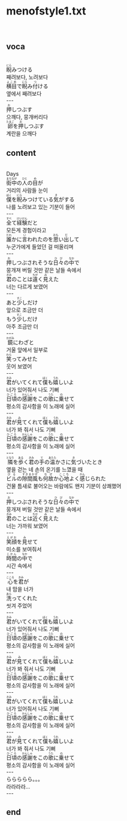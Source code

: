 <h1>menofstyle1.txt</h1><br>
<h2>voca</h2><br>
<Ruby>睨<rt>にら</rt></Ruby>みつける<br>
째려보다, 노려보다<br>
<Ruby>横目<rt>よこめ</rt></Ruby>で<Ruby><rb>睨</rb><rt>にら</rt></Ruby>み<Ruby><rb>付</rb><rt>つ</rt></Ruby>ける<br>
옆에서 째려보다<br>
---<br>
<Ruby>押<rt>お</rt></Ruby>しつぶす<br>
으깨다, 뭉개버리다<br>
<Ruby>卵<rt>たまご</rt></Ruby>を<Ruby><rb>押</rb><rt>お</rt></Ruby>しつぶす<br>
계란을 으깨다<br>
<h2>content</h2><br>
Days<br>
<Ruby>街中<rt>まちなが</rt></Ruby>の<Ruby><rb>人</rb><rt>ひと</rt></Ruby>の<Ruby><rb>目</rb><rt>め</rt></Ruby>が<br>
거리의 사람들 눈이<br>
<Ruby>僕<rt>ぼく</rt></Ruby>を<Ruby><rb>睨</rb><rt>にら</rt></Ruby>みつけている<Ruby><rb>気</rb><rt>き</rt></Ruby>がする<br>
나를 노려보고 있는 기분이 들어<br>
---<br>
<Ruby>全<rt>すべ</rt></Ruby>て<Ruby><rb>経験</rb><rt>けいけん</rt></Ruby>だと<br>
모든게 경험이라고<br>
<Ruby>誰<rt>だれ</rt></Ruby>かに<Ruby><rb>言</rb><rt>い</rt></Ruby>われたのを<Ruby><rb>思</rb><rt>おも</rt></Ruby>い<Ruby><rb>出</rb><rt>だ</rt></Ruby>して<br>
누군가에게 들었던 걸 떠올리며<br>
---<br>
<Ruby>押<rt>お</rt></Ruby>しつぶされそうな<Ruby><rb>日々</rb><rt>ひび</rt></Ruby>の<Ruby><rb>中</rb><rt>なか</rt></Ruby>で<br>
뭉개져 버릴 것만 같은 날들 속에서<br>
<Ruby>君<rt>きみ</rt></Ruby>のことは<Ruby><rb>違</rb><rt>ちが</rt></Ruby>く<Ruby><rb>見</rb><rt>み</rt></Ruby>えた<br>
너는 다르게 보였어<br>
---<br>
あと<Ruby>少<rt>すこ</rt></Ruby>しだけ<br>
앞으로 조금만 더<br>
もう<Ruby>少<rt>すこ</rt></Ruby>しだけ<br>
아주 조금만 더<br>
---<br>
<Ruby>鏡<rt>かがみ</rt></Ruby>にわざと<br>
거울 앞에서 일부로<br>
<Ruby>笑<rt>わら</rt></Ruby>ってみせた<br>
웃어 보였어<br>
---<br>
<Ruby>君<rt>きみ</rt></Ruby>がいてくれて<Ruby><rb>僕</rb><rt>ぼく</rt></Ruby>も<Ruby><rb>嬉</rb><rt>うれ</rt></Ruby>しいよ<br>
너가 있어줘서 나도 기뻐<br>
<Ruby>日頃<rt>ひごろ</rt></Ruby>の<Ruby><rb>感謝</rb><rt>かんしゃ</rt></Ruby>をこの<Ruby><rb>歌</rb><rt>うた</rt></Ruby>に<Ruby><rb>乗</rb><rt>の</rt></Ruby>せて<br>
평소의 감사함을 이 노래에 실어<br>
---<br>
<Ruby>君<rt>きみ</rt></Ruby>が<Ruby><rb>見</rb><rt>み</rt></Ruby>てくれて<Ruby><rb>僕</rb><rt>ぼく</rt></Ruby>も<Ruby><rb>嬉</rb><rt>うれ</rt></Ruby>しいよ<br>
너가 봐 줘서 나도 기뻐<br>
<Ruby>日頃<rt>ひごろ</rt></Ruby>の<Ruby><rb>感謝</rb><rt>かんしゃ</rt></Ruby>をこの<Ruby><rb>歌</rb><rt>うた</rt></Ruby>に<Ruby><rb>乗</rb><rt>の</rt></Ruby>せて<br>
평소의 감사함을 이 노래에 실어<br>
---<br>
<Ruby>隣<rt>となり</rt></Ruby>を<Ruby><rb>歩</rb><rt>ある</rt></Ruby>く<Ruby><rb>君</rb><rt>きみ</rt></Ruby>の<Ruby><rb>手</rb><rt>て</rt></Ruby>の<Ruby><rb>温</rb><rt>あたた</rt></Ruby>かさに<Ruby><rb>気</rb><rt>き</rt></Ruby>づいたとき<br>
옆을 걷는 네 손의 온기를 느꼈을 때<br>
<Ruby>ビル<rt>びる</rt></Ruby>の<Ruby><rb>隙間風</rb><rt>すきまかぜ</rt></Ruby>も<Ruby><rb>何故</rb><rt>なぜ</rt></Ruby>か<Ruby><rb>心地</rb><rt>ここち</rt></Ruby>よく<Ruby><rb>感</rb><rt>かん</rt></Ruby>じられた<br>
건물 틈새로 불어오는 바람에도 왠지 기분이 상쾌했어<br>
---<br>
<Ruby>押<rt>お</rt></Ruby>しつぶされそうな<Ruby><rb>日々</rb><rt>ひび</rt></Ruby>の<Ruby><rb>中</rb><rt>なか</rt></Ruby>で<br>
뭉개져 버릴 것만 같은 날들 속에서<br>
<Ruby>君<rt>きみ</rt></Ruby>のことは<Ruby><rb>近</rb><rt>ちか</rt></Ruby>く<Ruby><rb>見</rb><rt>み</rt></Ruby>えた<br>
너는 가까워 보였어<br>
---<br>
<Ruby>笑顔<rt>えがお</rt></Ruby>を<Ruby><rb>見</rb><rt>み</rt></Ruby>せて<br>
미소를 보여줘서<br>
<Ruby>時間<rt>じかん</rt></Ruby>の<Ruby><rb>中</rb><rt>なか</rt></Ruby>で<br>
시간 속에서<br>
---<br>
<Ruby>心<rt>こころ</rt></Ruby>を<Ruby><rb>君</rb><rt>きみ</rt></Ruby>が<br>
내 맘을 너가<br>
<Ruby>洗<rt>あら</rt></Ruby>ってくれた<br>
씻겨 주었어<br>
---<br>
<Ruby>君<rt>きみ</rt></Ruby>がいてくれて<Ruby><rb>僕</rb><rt>ぼく</rt></Ruby>も<Ruby><rb>嬉</rb><rt>うれ</rt></Ruby>しいよ<br>
너가 있어줘서 나도 기뻐<br>
<Ruby>日頃<rt>ひごろ</rt></Ruby>の<Ruby><rb>感謝</rb><rt>かんしゃ</rt></Ruby>をこの<Ruby><rb>歌</rb><rt>うた</rt></Ruby>に<Ruby><rb>乗</rb><rt>の</rt></Ruby>せて<br>
평소의 감사함을 이 노래에 실어<br>
---<br>
<Ruby>君<rt>きみ</rt></Ruby>が<Ruby><rb>見</rb><rt>み</rt></Ruby>てくれて<Ruby><rb>僕</rb><rt>ぼく</rt></Ruby>も<Ruby><rb>嬉</rb><rt>うれ</rt></Ruby>しいよ<br>
너가 봐 줘서 나도 기뻐<br>
<Ruby>日頃<rt>ひごろ</rt></Ruby>の<Ruby><rb>感謝</rb><rt>かんしゃ</rt></Ruby>をこの<Ruby><rb>歌</rb><rt>うた</rt></Ruby>に<Ruby><rb>乗</rb><rt>の</rt></Ruby>せて<br>
평소의 감사함을 이 노래에 실어<br>
---<br>
<Ruby>君<rt>きみ</rt></Ruby>がいてくれて<Ruby><rb>僕</rb><rt>ぼく</rt></Ruby>も<Ruby><rb>嬉</rb><rt>うれ</rt></Ruby>しいよ<br>
너가 있어줘서 나도 기뻐<br>
<Ruby>日頃<rt>ひごろ</rt></Ruby>の<Ruby><rb>感謝</rb><rt>かんしゃ</rt></Ruby>をこの<Ruby><rb>歌</rb><rt>うた</rt></Ruby>に<Ruby><rb>乗</rb><rt>の</rt></Ruby>せて<br>
평소의 감사함을 이 노래에 실어<br>
---<br>
<Ruby>君<rt>きみ</rt></Ruby>が<Ruby><rb>見</rb><rt>み</rt></Ruby>てくれて<Ruby><rb>僕</rb><rt>ぼく</rt></Ruby>も<Ruby><rb>嬉</rb><rt>うれ</rt></Ruby>しいよ<br>
너가 봐 줘서 나도 기뻐<br>
<Ruby>日頃<rt>ひごろ</rt></Ruby>の<Ruby><rb>感謝</rb><rt>かんしゃ</rt></Ruby>をこの<Ruby><rb>歌</rb><rt>うた</rt></Ruby>に<Ruby><rb>乗</rb><rt>の</rt></Ruby>せて<br>
평소의 감사함을 이 노래에 실어<br>
---<br>
ららららら。。。<br>
라라라라...<br>
---<br>
<h2>end</h2><br>

